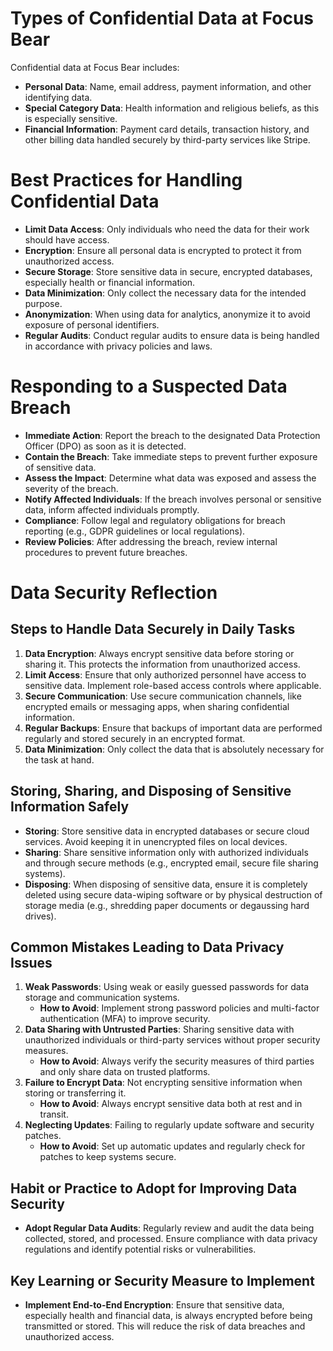 # Types of Confidential Data at Focus Bear

Confidential data at Focus Bear includes:

- **Personal Data**: Name, email address, payment information, and other identifying data.
- **Special Category Data**: Health information and religious beliefs, as this is especially sensitive.
- **Financial Information**: Payment card details, transaction history, and other billing data handled securely by third-party services like Stripe.

# Best Practices for Handling Confidential Data

- **Limit Data Access**: Only individuals who need the data for their work should have access.
- **Encryption**: Ensure all personal data is encrypted to protect it from unauthorized access.
- **Secure Storage**: Store sensitive data in secure, encrypted databases, especially health or financial information.
- **Data Minimization**: Only collect the necessary data for the intended purpose.
- **Anonymization**: When using data for analytics, anonymize it to avoid exposure of personal identifiers.
- **Regular Audits**: Conduct regular audits to ensure data is being handled in accordance with privacy policies and laws.

# Responding to a Suspected Data Breach

- **Immediate Action**: Report the breach to the designated Data Protection Officer (DPO) as soon as it is detected.
- **Contain the Breach**: Take immediate steps to prevent further exposure of sensitive data.
- **Assess the Impact**: Determine what data was exposed and assess the severity of the breach.
- **Notify Affected Individuals**: If the breach involves personal or sensitive data, inform affected individuals promptly.
- **Compliance**: Follow legal and regulatory obligations for breach reporting (e.g., GDPR guidelines or local regulations).
- **Review Policies**: After addressing the breach, review internal procedures to prevent future breaches.

# Data Security Reflection

## Steps to Handle Data Securely in Daily Tasks
1. **Data Encryption**: Always encrypt sensitive data before storing or sharing it. This protects the information from unauthorized access.
2. **Limit Access**: Ensure that only authorized personnel have access to sensitive data. Implement role-based access controls where applicable.
3. **Secure Communication**: Use secure communication channels, like encrypted emails or messaging apps, when sharing confidential information.
4. **Regular Backups**: Ensure that backups of important data are performed regularly and stored securely in an encrypted format.
5. **Data Minimization**: Only collect the data that is absolutely necessary for the task at hand.

## Storing, Sharing, and Disposing of Sensitive Information Safely
- **Storing**: Store sensitive data in encrypted databases or secure cloud services. Avoid keeping it in unencrypted files on local devices.
- **Sharing**: Share sensitive information only with authorized individuals and through secure methods (e.g., encrypted email, secure file sharing systems).
- **Disposing**: When disposing of sensitive data, ensure it is completely deleted using secure data-wiping software or by physical destruction of storage media (e.g., shredding paper documents or degaussing hard drives).

## Common Mistakes Leading to Data Privacy Issues
1. **Weak Passwords**: Using weak or easily guessed passwords for data storage and communication systems.
   - **How to Avoid**: Implement strong password policies and multi-factor authentication (MFA) to improve security.
2. **Data Sharing with Untrusted Parties**: Sharing sensitive data with unauthorized individuals or third-party services without proper security measures.
   - **How to Avoid**: Always verify the security measures of third parties and only share data on trusted platforms.
3. **Failure to Encrypt Data**: Not encrypting sensitive information when storing or transferring it.
   - **How to Avoid**: Always encrypt sensitive data both at rest and in transit.
4. **Neglecting Updates**: Failing to regularly update software and security patches.
   - **How to Avoid**: Set up automatic updates and regularly check for patches to keep systems secure.

## Habit or Practice to Adopt for Improving Data Security
- **Adopt Regular Data Audits**: Regularly review and audit the data being collected, stored, and processed. Ensure compliance with data privacy regulations and identify potential risks or vulnerabilities.

## Key Learning or Security Measure to Implement
- **Implement End-to-End Encryption**: Ensure that sensitive data, especially health and financial data, is always encrypted before being transmitted or stored. This will reduce the risk of data breaches and unauthorized access.
